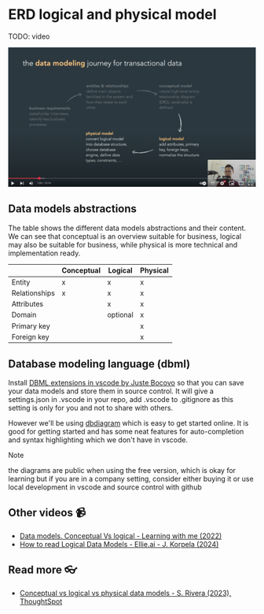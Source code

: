 # ERD logical and physical model

TODO: video

<a href="https://youtu.be/ZMNRnMhWSgY" target="_blank">
  <img src="https://github.com/kokchun/assets/blob/main/data_modeling/ldm_pdm.png?raw=true" alt="data modeling ldm, pdm" width="600">
</a>

## Data models abstractions

The table shows the different data models abstractions and their content. We can see that conceptual is an overview suitable for business, logical may also be suitable for business, while physical is more technical and implementation ready.

|               | Conceptual | Logical  | Physical |
| ------------- | ---------- | -------- | -------- |
| Entity        | x          | x        | x        |
| Relationships | x          | x        | x        |
| Attributes    |            | x        | x        |
| Domain        |            | optional | x        |
| Primary key   |            |          | x        |
| Foreign key   |            |          | x        |

## Database modeling language (dbml)

Install [DBML extensions in vscode by Juste Bocovo](https://marketplace.visualstudio.com/items?itemName=bocovo.dbml-erd-visualizer) so that you can save your data models and store them in source control. It will give a settings.json in .vscode in your repo, add .vscode to .gitignore as this setting is only for you and not to share with others.


However we'll be using [dbdiagram](https://dbdiagram.io/home) which is easy to get started online. It is good for getting started and has some neat features for auto-completion and syntax highlighting which we don't have in vscode. 

> [!NOTE]
> the diagrams are public when using the free version, which is okay for learning but if you are in a company setting, consider either buying it or use local development in vscode and source control with github

## Other videos 📹

- [Data models. Conceptual Vs logical - Learning with me (2022)](https://www.youtube.com/watch?v=rzKMT5qqbQY)
- [How to read Logical Data Models - Ellie.ai - J. Korpela (2024)](https://www.youtube.com/watch?v=zqUqjECv5nM)

## Read more 👓

- [Conceptual vs logical vs physical data models - S. Rivera (2023), ThoughtSpot](https://www.thoughtspot.com/data-trends/data-modeling/conceptual-vs-logical-vs-physical-data-models)